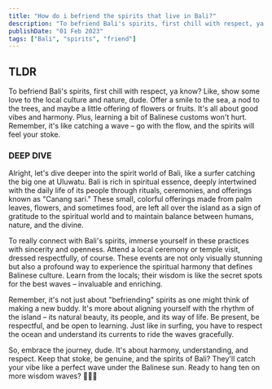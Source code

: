 ```yaml
---
title: "How do i befriend the spirits that live in Bali?"
description: "To befriend Bali's spirits, first chill with respect, ya know? Like, show some love to the local culture and nature, dude."
publishDate: "01 Feb 2023"
tags: ["Bali", "spirits", "friend"]
---
```


## TLDR

To befriend Bali's spirits, first chill with respect, ya know? Like, show some love to the local culture and nature, dude. Offer a smile to the sea, a nod to the trees, and maybe a little offering of flowers or fruits. It's all about good vibes and harmony. Plus, learning a bit of Balinese customs won't hurt. Remember, it's like catching a wave – go with the flow, and the spirits will feel your stoke.

### DEEP DIVE

Alright, let's dive deeper into the spirit world of Bali, like a surfer catching the big one at Uluwatu. Bali is rich in spiritual essence, deeply intertwined with the daily life of its people through rituals, ceremonies, and offerings known as "Canang sari." These small, colorful offerings made from palm leaves, flowers, and sometimes food, are left all over the island as a sign of gratitude to the spiritual world and to maintain balance between humans, nature, and the divine.

To really connect with Bali's spirits, immerse yourself in these practices with sincerity and openness. Attend a local ceremony or temple visit, dressed respectfully, of course. These events are not only visually stunning but also a profound way to experience the spiritual harmony that defines Balinese culture. Learn from the locals; their wisdom is like the secret spots for the best waves – invaluable and enriching.

Remember, it's not just about "befriending" spirits as one might think of making a new buddy. It's more about aligning yourself with the rhythm of the island – its natural beauty, its people, and its way of life. Be present, be respectful, and be open to learning. Just like in surfing, you have to respect the ocean and understand its currents to ride the waves gracefully.

So, embrace the journey, dude. It's about harmony, understanding, and respect. Keep that stoke, be genuine, and the spirits of Bali? They'll catch your vibe like a perfect wave under the Balinese sun. Ready to hang ten on more wisdom waves? 🏄‍♂️🌺
